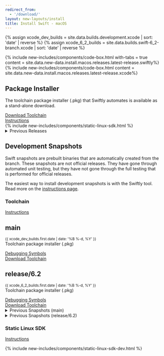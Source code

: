 ```yaml
---
redirect_from:
  - '/download/'
layout: new-layouts/install
title: Install Swift - macOS
---
```


{% assign xcode_dev_builds = site.data.builds.development.xcode | sort: 'date' | reverse %}
{% assign xcode_6_2_builds = site.data.builds.swift-6_2-branch.xcode | sort: 'date' | reverse %}

<div class="content">
  <div class="release-box section">
    <div class="content">
      {% include new-includes/components/code-box.html with-tabs = true content = site.data.new-data.install.macos.releases.latest-release.swiftly%}
    </div>
  </div>
  <div class="release-box section">
    <div class="content">
      {% include new-includes/components/code-box.html content = site.data.new-data.install.macos.releases.latest-release.xcode%}
    </div>
  </div>
  <div class="releases-grid">
    <div class="release-box section">
      <div class="content">
        <div class="code-box content-wrapper">
          <h2>Package Installer</h2>
          <p class="body-copy">
            The toolchain package installer (.pkg) that Swiftly automates is available as a stand-alone download.
          </p>
          <div class="link-wrapper">
            <a href="https://download.swift.org/{{ site.data.builds.swift_releases.last.tag | downcase }}/xcode/{{ site.data.builds.swift_releases.last.tag }}/{{ site.data.builds.swift_releases.last.tag }}-osx.pkg" class="body-copy">Download Toolchain</a>
          </div>
          <div class="link-single">
            <a href="/install/macos/package_installer" class="body-copy">Instructions</a>
          </div>
        </div>
      </div>
    </div>
    <div class="release-box section">
      <div class="content">
        {% include new-includes/components/static-linux-sdk.html %}
      </div>
    </div>
  </div>
  <div class="release-box section">
    <div class="content">
        <details class="download" style="margin-bottom: 0;">
        <summary>Previous Releases</summary>
        {% include_relative _older-releases.md %}
        </details>
    </div>
  </div>
  <h2>Development Snapshots</h2>
  <div>
    <p class="content-copy">Swift snapshots are prebuilt binaries that are automatically created from the branch. These snapshots are not official releases. They have gone through automated unit testing, but they have not gone through the full testing that is performed for official releases.</p>
    <p class="content-copy">The easiest way to install development snapshots is with the Swiftly tool. Read more on the <a href="/install/macos/swiftly">instructions page</a>.</p>
  </div>
  <h3>Toolchain</h3>
  <div>
    <p class="content-copy">
      <a class="content-link" href="/install/macos/package_installer">Instructions</a>
    </p>
  </div>
  <div class="releases-grid">
    <div class="release-box section">
      <div class="content">
        <div class="code-box content-wrapper">
          <h2>main</h2>
          <p class="body-copy">
            <small>{{ xcode_dev_builds.first.date | date: '%B %-d, %Y' }}</small><br />
            Toolchain package installer (.pkg)
          </p>
          <div class="link-wrapper">
            <a href="https://download.swift.org/development/xcode/{{ xcode_dev_builds.first.dir }}/{{ xcode_dev_builds.first.debug_info }}" class="body-copy">Debugging Symbols</a>
          </div>
          <div class="link-wrapper">
            <a href="https://download.swift.org/development/xcode/{{ xcode_dev_builds.first.dir }}/{{ xcode_dev_builds.first.download }}" class="body-copy">Download Toolchain</a>
          </div>
        </div>
      </div>
    </div>
    <div class="release-box section">
      <div class="content">
        <div class="code-box content-wrapper">
          <h2>release/6.2</h2>
          <p class="body-copy">
            <small>{{ xcode_6_2_builds.first.date | date: '%B %-d, %Y' }}</small><br />
            Toolchain package installer (.pkg)
          </p>
          <div class="link-wrapper">
            <a href="https://download.swift.org/swift-6.2-branch/xcode/{{ xcode_6_2_builds.first.dir }}/{{ xcode_6_2_builds.first.debug_info }}" class="body-copy">Debugging Symbols</a>
          </div>
          <div class="link-wrapper">
            <a href="https://download.swift.org/swift-6.2-branch/xcode/{{ xcode_6_2_builds.first.dir }}/{{ xcode_6_2_builds.first.download }}" class="body-copy">Download Toolchain</a>
          </div>
        </div>
      </div>
    </div>
  </div>
  <div class="release-box section">
    <div class="content">
        <details class="download" style="margin-bottom: 0;">
        <summary>Previous Snapshots (main)</summary>
        {% include_relative _older-development-snapshots.md %}
        </details>
    </div>
  </div>
  <div class="release-box section">
    <div class="content">
        <details class="download" style="margin-bottom: 0;">
        <summary>Previous Snapshots (release/6.2)</summary>
        {% include_relative _older-6_2-snapshots.md %}
        </details>
    </div>
  </div>
  <h3>Static Linux SDK</h3>
  <div>
    <p class="content-copy">
      <a class="content-link" href="/documentation/articles/static-linux-getting-started.html">Instructions</a>
    </p>
  </div>
  {% include new-includes/components/static-linux-sdk-dev.html %}
</div>

